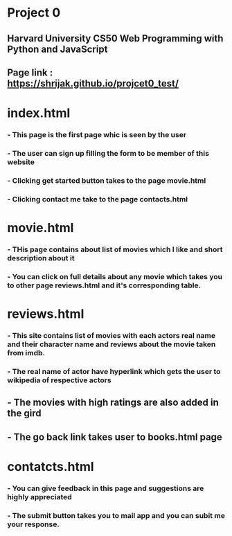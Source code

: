 # Project 0 

## Harvard University CS50 Web Programming with Python and JavaScript


## Page link : https://shrijak.github.io/projcet0_test/

# index.html

### - This page is the first page whic is seen by the user
### - The user can sign up filling the form to be member of this website
### - Clicking get started button takes to the page movie.html
### - Clicking contact me take to the page contacts.html 

# movie.html
### - THis page contains about list of movies which I like and short description about it
### - You can click on full details about any movie which takes you to other page reviews.html and it's corresponding table.

# reviews.html
### - This site contains list of movies with each actors real name and their character name and reviews about the movie taken from imdb.
### - The real name of actor have hyperlink which gets the user to wikipedia of respective actors
## - The movies with high ratings are also added in the gird
## - The go back link takes user to books.html page

# contatcts.html
### - You can give feedback in this page and suggestions are highly appreciated
### - The submit button takes you to mail app and you can subit me your response.

